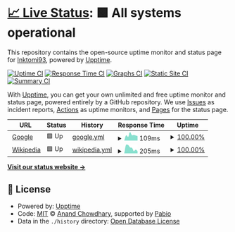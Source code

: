 # [📈 Live Status](https://Inktomi93.github.io/inktomitech_uptime): <!--live status--> **🟩 All systems operational**

This repository contains the open-source uptime monitor and status page for [Inktomi93](https://Inktomi93.github.io/inktomitech_uptime), powered by [Upptime](https://github.com/upptime/upptime).

[![Uptime CI](https://github.com/Inktomi93/inktomitech_uptime/workflows/Uptime%20CI/badge.svg)](https://github.com/Inktomi93/inktomitech_uptime/actions?query=workflow%3A%22Uptime+CI%22)
[![Response Time CI](https://github.com/Inktomi93/inktomitech_uptime/workflows/Response%20Time%20CI/badge.svg)](https://github.com/Inktomi93/inktomitech_uptime/actions?query=workflow%3A%22Response+Time+CI%22)
[![Graphs CI](https://github.com/Inktomi93/inktomitech_uptime/workflows/Graphs%20CI/badge.svg)](https://github.com/Inktomi93/inktomitech_uptime/actions?query=workflow%3A%22Graphs+CI%22)
[![Static Site CI](https://github.com/Inktomi93/inktomitech_uptime/workflows/Static%20Site%20CI/badge.svg)](https://github.com/Inktomi93/inktomitech_uptime/actions?query=workflow%3A%22Static+Site+CI%22)
[![Summary CI](https://github.com/Inktomi93/inktomitech_uptime/workflows/Summary%20CI/badge.svg)](https://github.com/Inktomi93/inktomitech_uptime/actions?query=workflow%3A%22Summary+CI%22)

With [Upptime](https://upptime.js.org), you can get your own unlimited and free uptime monitor and status page, powered entirely by a GitHub repository. We use [Issues](https://github.com/Inktomi93/inktomitech_uptime/issues) as incident reports, [Actions](https://github.com/Inktomi93/inktomitech_uptime/actions) as uptime monitors, and [Pages](https://Inktomi93.github.io/inktomitech_uptime) for the status page.

<!--start: status pages-->
<!-- This summary is generated by Upptime (https://github.com/upptime/upptime) -->
<!-- Do not edit this manually, your changes will be overwritten -->
<!-- prettier-ignore -->
| URL | Status | History | Response Time | Uptime |
| --- | ------ | ------- | ------------- | ------ |
| <img alt="" src="https://icons.duckduckgo.com/ip3/www.google.com.ico" height="13"> [Google](https://www.google.com) | 🟩 Up | [google.yml](https://github.com/Inktomi93/inktomitech_uptime/commits/HEAD/history/google.yml) | <details><summary><img alt="Response time graph" src="./graphs/google/response-time-week.png" height="20"> 109ms</summary><br><a href="https://Inktomi93.github.io/inktomitech_uptime/history/google"><img alt="Response time 107" src="https://img.shields.io/endpoint?url=https%3A%2F%2Fraw.githubusercontent.com%2FInktomi93%2Finktomitech_uptime%2FHEAD%2Fapi%2Fgoogle%2Fresponse-time.json"></a><br><a href="https://Inktomi93.github.io/inktomitech_uptime/history/google"><img alt="24-hour response time 90" src="https://img.shields.io/endpoint?url=https%3A%2F%2Fraw.githubusercontent.com%2FInktomi93%2Finktomitech_uptime%2FHEAD%2Fapi%2Fgoogle%2Fresponse-time-day.json"></a><br><a href="https://Inktomi93.github.io/inktomitech_uptime/history/google"><img alt="7-day response time 109" src="https://img.shields.io/endpoint?url=https%3A%2F%2Fraw.githubusercontent.com%2FInktomi93%2Finktomitech_uptime%2FHEAD%2Fapi%2Fgoogle%2Fresponse-time-week.json"></a><br><a href="https://Inktomi93.github.io/inktomitech_uptime/history/google"><img alt="30-day response time 100" src="https://img.shields.io/endpoint?url=https%3A%2F%2Fraw.githubusercontent.com%2FInktomi93%2Finktomitech_uptime%2FHEAD%2Fapi%2Fgoogle%2Fresponse-time-month.json"></a><br><a href="https://Inktomi93.github.io/inktomitech_uptime/history/google"><img alt="1-year response time 107" src="https://img.shields.io/endpoint?url=https%3A%2F%2Fraw.githubusercontent.com%2FInktomi93%2Finktomitech_uptime%2FHEAD%2Fapi%2Fgoogle%2Fresponse-time-year.json"></a></details> | <details><summary><a href="https://Inktomi93.github.io/inktomitech_uptime/history/google">100.00%</a></summary><a href="https://Inktomi93.github.io/inktomitech_uptime/history/google"><img alt="All-time uptime 100.00%" src="https://img.shields.io/endpoint?url=https%3A%2F%2Fraw.githubusercontent.com%2FInktomi93%2Finktomitech_uptime%2FHEAD%2Fapi%2Fgoogle%2Fuptime.json"></a><br><a href="https://Inktomi93.github.io/inktomitech_uptime/history/google"><img alt="24-hour uptime 100.00%" src="https://img.shields.io/endpoint?url=https%3A%2F%2Fraw.githubusercontent.com%2FInktomi93%2Finktomitech_uptime%2FHEAD%2Fapi%2Fgoogle%2Fuptime-day.json"></a><br><a href="https://Inktomi93.github.io/inktomitech_uptime/history/google"><img alt="7-day uptime 100.00%" src="https://img.shields.io/endpoint?url=https%3A%2F%2Fraw.githubusercontent.com%2FInktomi93%2Finktomitech_uptime%2FHEAD%2Fapi%2Fgoogle%2Fuptime-week.json"></a><br><a href="https://Inktomi93.github.io/inktomitech_uptime/history/google"><img alt="30-day uptime 100.00%" src="https://img.shields.io/endpoint?url=https%3A%2F%2Fraw.githubusercontent.com%2FInktomi93%2Finktomitech_uptime%2FHEAD%2Fapi%2Fgoogle%2Fuptime-month.json"></a><br><a href="https://Inktomi93.github.io/inktomitech_uptime/history/google"><img alt="1-year uptime 100.00%" src="https://img.shields.io/endpoint?url=https%3A%2F%2Fraw.githubusercontent.com%2FInktomi93%2Finktomitech_uptime%2FHEAD%2Fapi%2Fgoogle%2Fuptime-year.json"></a></details>
| <img alt="" src="https://icons.duckduckgo.com/ip3/en.wikipedia.org.ico" height="13"> [Wikipedia](https://en.wikipedia.org) | 🟩 Up | [wikipedia.yml](https://github.com/Inktomi93/inktomitech_uptime/commits/HEAD/history/wikipedia.yml) | <details><summary><img alt="Response time graph" src="./graphs/wikipedia/response-time-week.png" height="20"> 205ms</summary><br><a href="https://Inktomi93.github.io/inktomitech_uptime/history/wikipedia"><img alt="Response time 256" src="https://img.shields.io/endpoint?url=https%3A%2F%2Fraw.githubusercontent.com%2FInktomi93%2Finktomitech_uptime%2FHEAD%2Fapi%2Fwikipedia%2Fresponse-time.json"></a><br><a href="https://Inktomi93.github.io/inktomitech_uptime/history/wikipedia"><img alt="24-hour response time 83" src="https://img.shields.io/endpoint?url=https%3A%2F%2Fraw.githubusercontent.com%2FInktomi93%2Finktomitech_uptime%2FHEAD%2Fapi%2Fwikipedia%2Fresponse-time-day.json"></a><br><a href="https://Inktomi93.github.io/inktomitech_uptime/history/wikipedia"><img alt="7-day response time 205" src="https://img.shields.io/endpoint?url=https%3A%2F%2Fraw.githubusercontent.com%2FInktomi93%2Finktomitech_uptime%2FHEAD%2Fapi%2Fwikipedia%2Fresponse-time-week.json"></a><br><a href="https://Inktomi93.github.io/inktomitech_uptime/history/wikipedia"><img alt="30-day response time 263" src="https://img.shields.io/endpoint?url=https%3A%2F%2Fraw.githubusercontent.com%2FInktomi93%2Finktomitech_uptime%2FHEAD%2Fapi%2Fwikipedia%2Fresponse-time-month.json"></a><br><a href="https://Inktomi93.github.io/inktomitech_uptime/history/wikipedia"><img alt="1-year response time 256" src="https://img.shields.io/endpoint?url=https%3A%2F%2Fraw.githubusercontent.com%2FInktomi93%2Finktomitech_uptime%2FHEAD%2Fapi%2Fwikipedia%2Fresponse-time-year.json"></a></details> | <details><summary><a href="https://Inktomi93.github.io/inktomitech_uptime/history/wikipedia">100.00%</a></summary><a href="https://Inktomi93.github.io/inktomitech_uptime/history/wikipedia"><img alt="All-time uptime 100.00%" src="https://img.shields.io/endpoint?url=https%3A%2F%2Fraw.githubusercontent.com%2FInktomi93%2Finktomitech_uptime%2FHEAD%2Fapi%2Fwikipedia%2Fuptime.json"></a><br><a href="https://Inktomi93.github.io/inktomitech_uptime/history/wikipedia"><img alt="24-hour uptime 100.00%" src="https://img.shields.io/endpoint?url=https%3A%2F%2Fraw.githubusercontent.com%2FInktomi93%2Finktomitech_uptime%2FHEAD%2Fapi%2Fwikipedia%2Fuptime-day.json"></a><br><a href="https://Inktomi93.github.io/inktomitech_uptime/history/wikipedia"><img alt="7-day uptime 100.00%" src="https://img.shields.io/endpoint?url=https%3A%2F%2Fraw.githubusercontent.com%2FInktomi93%2Finktomitech_uptime%2FHEAD%2Fapi%2Fwikipedia%2Fuptime-week.json"></a><br><a href="https://Inktomi93.github.io/inktomitech_uptime/history/wikipedia"><img alt="30-day uptime 100.00%" src="https://img.shields.io/endpoint?url=https%3A%2F%2Fraw.githubusercontent.com%2FInktomi93%2Finktomitech_uptime%2FHEAD%2Fapi%2Fwikipedia%2Fuptime-month.json"></a><br><a href="https://Inktomi93.github.io/inktomitech_uptime/history/wikipedia"><img alt="1-year uptime 100.00%" src="https://img.shields.io/endpoint?url=https%3A%2F%2Fraw.githubusercontent.com%2FInktomi93%2Finktomitech_uptime%2FHEAD%2Fapi%2Fwikipedia%2Fuptime-year.json"></a></details>

<!--end: status pages-->

[**Visit our status website →**](https://Inktomi93.github.io/inktomitech_uptime)

## 📄 License

- Powered by: [Upptime](https://github.com/upptime/upptime)
- Code: [MIT](./LICENSE) © [Anand Chowdhary](https://anandchowdhary.com), supported by [Pabio](https://pabio.com)
- Data in the `./history` directory: [Open Database License](https://opendatacommons.org/licenses/odbl/1-0/)
